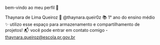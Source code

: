 bem-vindo ao meu perfil 💙

Thaynara de Lima Queiroz
📸 @thaynara.queir0z
📚 1° ano do ensino médio 
✨ utilizo esse espaço para armazenamento e compartilhamento de projetos! 
📬 você pode entrar em contato comigo - thaynara.queiroz@escola.pr.gov.br
